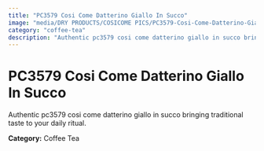 ```yaml
---
title: "PC3579 Cosi Come Datterino Giallo In Succo"
image: "media/DRY PRODUCTS/COSICOME PICS/PC3579-Cosi-Come-Datterino-Giallo-in-succo.png"
category: "coffee-tea"
description: "Authentic pc3579 cosi come datterino giallo in succo bringing traditional taste to your daily ritual."
---
```


# PC3579 Cosi Come Datterino Giallo In Succo

Authentic pc3579 cosi come datterino giallo in succo bringing traditional taste to your daily ritual.

**Category:** Coffee Tea
